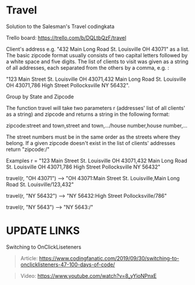 # Travel
Solution to the Salesman's Travel codingkata

Trello board: https://trello.com/b/DQLtbQzF/travel

Client's address e.g. "432 Main Long Road St. Louisville OH 43071" as a list.
The basic zipcode format usually consists of two capital letters followed by a white space and five digits. 
The list of clients to visit was given as a string of all addresses, each separated from the others by a comma, e.g. :

"123 Main Street St. Louisville OH 43071,432 Main Long Road St. Louisville OH 43071,786 High Street Pollocksville NY 56432".

Group by State and Zipcode

The function travel will take two parameters r 
(addresses' list of all clients' as a string) 
and zipcode and returns a string in the following format:

zipcode:street and town,street and town,.../house number,house number,...

The street numbers must be in the same order as the streets where they belong.
If a given zipcode doesn't exist in the list of clients' addresses return "zipcode:/"

Examples
r = "123 Main Street St. Louisville OH 43071,432 Main Long Road St. Louisville OH 43071,786 High Street Pollocksville NY 56432"

travel(r, "OH 43071") --> "OH 43071:Main Street St. Louisville,Main Long Road St. Louisville/123,432"

travel(r, "NY 56432") --> "NY 56432:High Street Pollocksville/786"

travel(r, "NY 5643") --> "NY 5643:/"

# UPDATE LINKS
Switching to OnClickLiseteners
>Article: https://www.codingfanatic.com/2019/09/30/switching-to-onclicklisteners-47-100-days-of-code/

>Video: https://www.youtube.com/watch?v=8_yYioNPnxE
